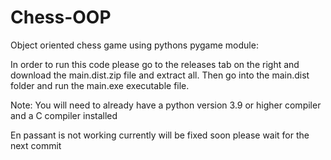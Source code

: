# Chess-OOP
Object oriented chess game using pythons pygame module:

In order to run this code please go to the releases tab on the right and download the main.dist.zip file and extract all. Then go into the main.dist folder and run the main.exe executable file.

Note:
You will need to already have a python version 3.9 or higher compiler and a C compiler installed

En passant is not working currently will be fixed soon please wait for the next commit
